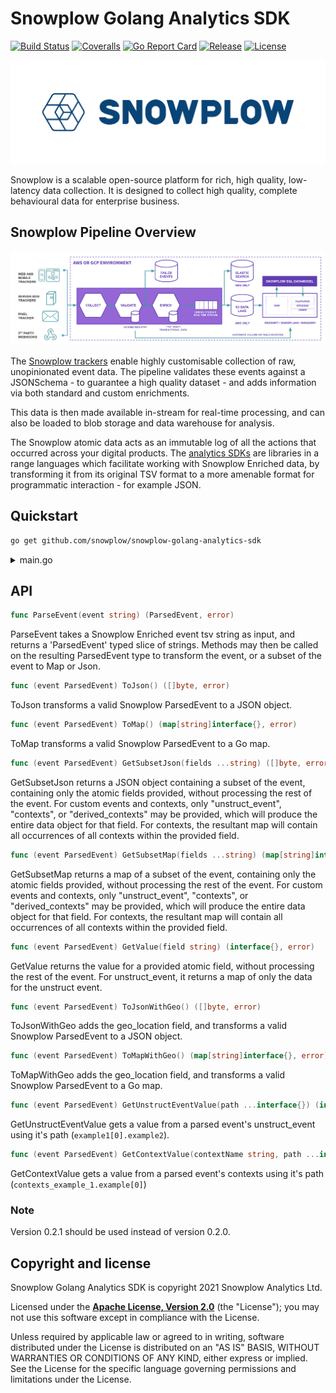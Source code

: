 # Snowplow Golang Analytics SDK

[![Build Status][gh-actions-image]][gh-actions] [![Coveralls][coveralls-image]][coveralls] [![Go Report Card][goreport-image]][goreport] [![Release][release-image]][releases] [![License][license-image]][license]

![snowplow-logo](media/snowplow_logo.png)

Snowplow is a scalable open-source platform for rich, high quality, low-latency data collection. It is designed to collect high quality, complete behavioural data for enterprise business.

## Snowplow Pipeline Overview

![snowplow-pipeline](media/snowplow_architecture.png)

The [Snowplow trackers][tracker-docs] enable highly customisable collection of raw, unopinionated event data. The pipeline validates these events against a JSONSchema - to guarantee a high quality dataset - and adds information via both standard and custom enrichments.

This data is then made available in-stream for real-time processing, and can also be loaded to blob storage and data warehouse for analysis.

The Snowplow atomic data acts as an immutable log of all the actions that occurred across your digital products. The [analytics SDKs][sdk-docs] are libraries in a range languages which facilitate working with Snowplow Enriched data, by transforming it from its original TSV format to a more amenable format for programmatic interaction - for example JSON.

## Quickstart

```bash
go get github.com/snowplow/snowplow-golang-analytics-sdk
```

<details> 
<summary>main.go</summary>

```go
package main

import (
    "fmt"

    "github.com/pkg/errors"

    "github.com/snowplow/snowplow-golang-analytics-sdk/analytics"
)

var (
    event      = `test-data1	pc	2019-05-10 14:40:37.436	2019-05-10 14:40:35.972	2019-05-10 14:40:35.551	unstruct	e9234345-f042-46ad-b1aa-424464066a33			py-0.8.2	ssc-0.15.0-googlepubsub	beam-enrich-0.2.0-common-0.36.0	user<built-in function input>	18.194.133.57				d26822f5-52cc-4292-8f77-14ef6b7a27e2																																									{"schema":"iglu:com.snowplowanalytics.snowplow/unstruct_event/jsonschema/1-0-0","data":{"schema":"iglu:com.snowplowanalytics.snowplow/add_to_cart/jsonschema/1-0-0","data":{"sku":"item41","quantity":2,"unitPrice":32.4,"currency":"RON"}}}																			python-requests/2.21.0																																										2019-05-10 14:40:35.000			{"schema":"iglu:com.snowplowanalytics.snowplow/contexts/jsonschema/1-0-1","data":[{"schema":"iglu:nl.basjes/yauaasd_context/jsonschema/1-0-0","data":{"deviceBrand":"Unknown","deviceName":"Unknown","operatingSystemName":"Unknown","agentVersionMajor":"2","layoutEngineVersionMajor":"??","deviceClass":"Unknown","agentNameVersionMajor":"python-requests 2","operatingSystemClass":"Unknown","layoutEngineName":"Unknown","agentName":"python-requests","agentVersion":"2.21.0","layoutEngineClass":"Unknown","agentNameVersion":"python-requests 2.21.0","operatingSystemVersion":"??","agentClass":"Special","layoutEngineVersion":"??"}},{"schema":"iglu:nl.basjes/yauaa_context/jsonschema/1-0-0","data":{"deviceBrand":"Unknown","deviceName":"Unknown","operatingSystemName":"Unknown","agentVersionMajor":"2","layoutEngineVersionMajor":"??","deviceClass":"Unknown","agentNameVersionMajor":"python-requests 2","operatingSystemClass":"Unknown","layoutEngineName":"Unknown","agentName":"python-requests","agentVersion":"2.21.0","layoutEngineClass":"Unknown","agentNameVersion":"python-requests 2.21.0","operatingSystemVersion":"??","agentClass":"Special","layoutEngineVersion":"??"}}, {"schema":"iglu:nl.basjes/yauaa_context/jsonschema/1-0-0","data":{"deviceBrand":"Unknown","deviceName":"Unknown","operatingSystemName":"Unknown","agentVersionMajor":"2","layoutEngineVersionMajor":"??","deviceClass":"Unknown","agentNameVersionMajor":"python-requests 2","operatingSystemClass":"Unknown","layoutEngineName":"Unknown","agentName":"python-requests","agentVersion":"2.21.0","layoutEngineClass":"Unknown","agentNameVersion":"python-requests 2.21.0","operatingSystemVersion":"??","agentClass":"Special","layoutEngineVersion":"??"}}]}		2019-05-10 14:40:35.972	com.snowplowanalytics.snowplow	add_to_cart	jsonschema	1-0-0		`
    valueToGet = `platform`
)

func main() {
    // parse the enriched event string
    parsedEvent, err := analytics.ParseEvent(event)
    if err != nil {
        fmt.Println(errors.Errorf(`error parsing event: %v`, err))
        return  
    }

    // Get specific value from event
    _, err = parsedEvent.GetValue(valueToGet)
    if err != nil {
        fmt.Println(errors.Errorf(`error getting value %s from event: %v`, valueToGet, err))
        return
    }
    
    // Get object in JSON format
    _, err = parsedEvent.ToJson()
    if err != nil {
        fmt.Println(errors.Errorf(`error converting parsed event to JSON: %v`, err))
        return
    }
    
    // Get object in map format
    _, err = parsedEvent.ToMap()
    if err != nil {
        fmt.Println(errors.Errorf(`error converting parsed event to map: %v`, err))
        return
    }
    
    // Get a JSON of values for a set of canonical fields
    _, err = parsedEvent.GetSubsetJson("page_url", "unstruct_event")
    if err != nil {
        fmt.Println(errors.Errorf(`error getting subset JSON: %v`, err))
        return
    }
    
    // Get a map of values for a set of canonical fields
    _, err = parsedEvent.GetSubsetMap("page_url", "domain_userid", "contexts", "derived_contexts")
    if err != nil {
        fmt.Println(errors.Errorf(`error getting subset map: %v`, err))
        return
    }
    
    // Get a value from all contexts using its path
    _, err = parsedEvent.GetContextValue(`fieldToRetrieve`, `subfieldToRetrieve`, 1) // context.fieldToRetrieve.subfieldToRetrieve[1]
    if err != nil {
        fmt.Println(errors.Errorf(`error getting context value: %v`, err))
        return
    }
    
    // Get a value from the unstruct_event field using its path
    _, err = parsedEvent.GetContextValue(`snowplow_add_to_cart_1`, `currency`, 0) // unstruct_event.snowplow_add_to_cart_1.currency[0]
    if err != nil {
        fmt.Println(errors.Errorf(`error getting unstruct_event value: %v`, err))
        return
    }
}
```
</details>

## API

```go
func ParseEvent(event string) (ParsedEvent, error)
```

ParseEvent takes a Snowplow Enriched event tsv string as input, and returns a 'ParsedEvent' typed slice of strings.
Methods may then be called on the resulting ParsedEvent type to transform the event, or a subset of the event to Map or Json.

```go
func (event ParsedEvent) ToJson() ([]byte, error)
```

ToJson transforms a valid Snowplow ParsedEvent to a JSON object.

```go
func (event ParsedEvent) ToMap() (map[string]interface{}, error)
```

ToMap transforms a valid Snowplow ParsedEvent to a Go map.

```go
func (event ParsedEvent) GetSubsetJson(fields ...string) ([]byte, error)
```

GetSubsetJson returns a JSON object containing a subset of the event, containing only the atomic fields provided, without processing the rest of the event.
For custom events and contexts, only "unstruct_event", "contexts", or "derived_contexts" may be provided, which will produce the entire data object for that field.
For contexts, the resultant map will contain all occurrences of all contexts within the provided field.

```go
func (event ParsedEvent) GetSubsetMap(fields ...string) (map[string]interface{}, error)
```

GetSubsetMap returns a map of a subset of the event, containing only the atomic fields provided, without processing the rest of the event.
For custom events and contexts, only "unstruct_event", "contexts", or "derived_contexts" may be provided, which will produce the entire data object for that field.
For contexts, the resultant map will contain all occurrences of all contexts within the provided field.

```go
func (event ParsedEvent) GetValue(field string) (interface{}, error)
```

GetValue returns the value for a provided atomic field, without processing the rest of the event.
For unstruct_event, it returns a map of only the data for the unstruct event.

```go
func (event ParsedEvent) ToJsonWithGeo() ([]byte, error)
```

ToJsonWithGeo adds the geo_location field, and transforms a valid Snowplow ParsedEvent to a JSON object.

```go
func (event ParsedEvent) ToMapWithGeo() (map[string]interface{}, error)
```

ToMapWithGeo adds the geo_location field, and transforms a valid Snowplow ParsedEvent to a Go map.

```go
func (event ParsedEvent) GetUnstructEventValue(path ...interface{}) (interface{}, error) {
```

GetUnstructEventValue gets a value from a parsed event's unstruct_event using it's path (`example1[0].example2`).

```go
func (event ParsedEvent) GetContextValue(contextName string, path ...interface{}) (interface{}, error) {
```

GetContextValue gets a value from a parsed event's contexts using it's path (`contexts_example_1.example[0]`)

### Note
Version 0.2.1 should be used instead of version 0.2.0.

## Copyright and license

Snowplow Golang Analytics SDK is copyright 2021 Snowplow Analytics Ltd.

Licensed under the **[Apache License, Version 2.0][license]** (the "License");
you may not use this software except in compliance with the License.

Unless required by applicable law or agreed to in writing, software
distributed under the License is distributed on an "AS IS" BASIS,
WITHOUT WARRANTIES OR CONDITIONS OF ANY KIND, either express or implied.
See the License for the specific language governing permissions and
limitations under the License.

[gh-actions-image]: https://github.com/snowplow/snowplow-golang-analytics-sdk/workflows/Test/badge.svg?branch=master
[gh-actions]: https://github.com/snowplow/snowplow-golang-analytics-sdk/actions

[coveralls-image]: https://coveralls.io/repos/github/snowplow/snowplow-golang-analytics-sdk/badge.svg?branch=master
[coveralls]: https://coveralls.io/github/snowplow-golang-analytics-sdk/snowplow?branch=master

[release-image]: https://img.shields.io/github/v/release/snowplow/snowplow-golang-analytics-sdk?include_prereleases
[releases]: https://img.shields.io/github/v/release/snowplow/snowplow-golang-analytics-sdk

[license-image]: http://img.shields.io/badge/license-Apache--2-blue.svg?style=flat
[license]: http://www.apache.org/licenses/LICENSE-2.0

[tracker-docs]: https://docs.snowplowanalytics.com/docs/collecting-data/collecting-from-own-applications/
[sdk-docs]: https://docs.snowplowanalytics.com/docs/modeling-your-data/analytics-sdk/

[goreport]: https://goreportcard.com/report/github.com/snowplow/snowplow-golang-analytics-sdk
[goreport-image]: https://goreportcard.com/badge/github.com/snowplow/snowplow-golang-analytics-sdk
